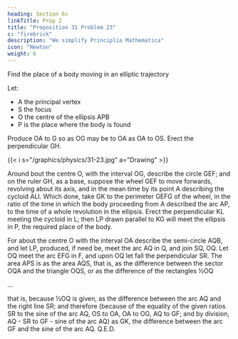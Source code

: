 ```yaml
---
heading: Section 6c
linkTitle: Prop 2
title: "Proposition 31 Problem 23"
c: "firebrick"
description: "We simplify Principlia Mathematica"
icon: "Newton"
weight: 6
---
```



Find the place of a body moving in an elliptic trajectory

Let:

- A the principal vertex
- S the focus
- O the centre of the ellipsis APB
- P is the place where the body is found

Produce OA to G so as OG may be to OA as OA to OS. Erect the perpendicular GH. 

{{< i s="/graphics/physics/31-23.jpg" a="Drawing" >}}


Around bout the centre O, with the interval OG, describe the circle GEF; and on the ruler GH, as a base, suppose the wheel GEF to move forwards, revolving about its axis, and in the mean time by its point A describing the cycloid ALI. Which done, take GK to the perimeter GEFG of the wheel, in the ratio of the time in which the body proceeding from A described the arc AP, to the time of a whole revolution in the ellipsis. Erect the perpendicular KL meeting the cycloid in L; then LP drawn parallel to KG will meet the ellipsis in P, the required place of the body.

For about the centre O with the interval OA describe the semi-circle AQB, and let LP, produced, if need be, meet the arc AQ in Q, and join SQ, OQ. Let OQ meet the arc EFG in F, and upon OQ let fall the perpendicular SR. The area APS is as the area AQS, that is, as the difference between the sector OQA and the triangle OQS, or as the difference of the rectangles ½OQ 

...

that is, because ½OQ is given, as the difference between the arc AQ and the right line SR; and therefore (because of the equality of the given ratios SR to the sine of the arc AQ, OS to OA, OA to OG, AQ to GF; and by division, AQ - SR to GF - sine of the arc AQ) as GK, the difference between the arc GF and the sine of the arc AQ.   Q.E.D.